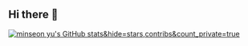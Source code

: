 ## Hi there 👋
[![minseon yu's GitHub stats](https://github-readme-stats.vercel.app/api?username=dongdong5899)&hide=stars,contribs&count_private=true](https://github.com/dongdong5899/github-readme-stats)

<!--
**dongdong5899/dongdong5899** is a ✨ _special_ ✨ repository because its `README.md` (this file) appears on your GitHub profile.

Here are some ideas to get you started:

- 🔭 I’m currently working on ...
- 🌱 I’m currently learning ...
- 👯 I’m looking to collaborate on ...
- 🤔 I’m looking for help with ...
- 💬 Ask me about ...
- 📫 How to reach me: ...
- 😄 Pronouns: ...
- ⚡ Fun fact: ...
-->
